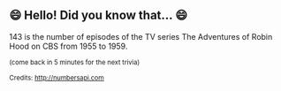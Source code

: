 ## 😄 Hello! Did you know that... 😄
143 is the number of episodes of the TV series The Adventures of Robin Hood on CBS from 1955 to 1959.

<sup>(come back in 5 minutes for the next trivia)</sup>


<sup>Credits: http://numbersapi.com</sup>
